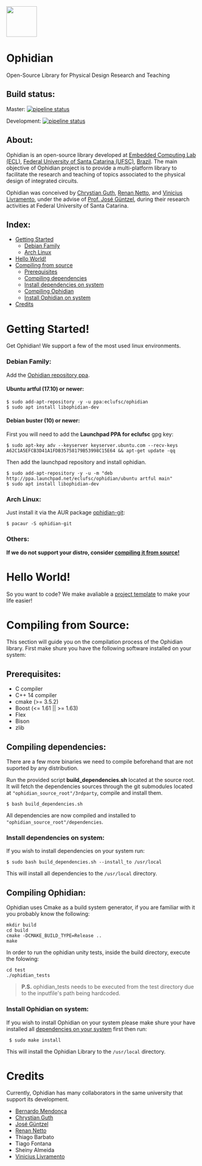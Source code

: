 <img src="https://gitlab.com/eclufsc/ophidian/raw/master/logo.png" width=80 /> 

# Ophidian
Open-Source Library for Physical Design Research and Teaching

## Build status:
Master: [![pipeline status](https://gitlab.com/eclufsc/ophidian/badges/master/pipeline.svg)](https://gitlab.com/eclufsc/ophidian/commits/master)

Development: [![pipeline status](https://gitlab.com/eclufsc/ophidian/badges/development/pipeline.svg)](https://gitlab.com/eclufsc/ophidian/commits/development)

## About:
Ophidian is an open-source library developed at [Embedded Computing Lab (ECL)](http://eclab.paginas.ufsc.br/), [Federal University of Santa Catarina (UFSC)](http://ufsc.br/), [Brazil](https://www.google.com.br/maps/place/Departamento+de+Inform%C3%A1tica+e+Estat%C3%ADstica/@-27.600561,-48.520762,17z/data=!3m1!4b1!4m5!3m4!1s0x95273900f56d3f99:0xc2fd35f96d3fb9b3!8m2!3d-27.6005658!4d-48.5185733?hl=en). The main objective of Ophidian project is to provide a multi-platform library to facilitate the research and teaching of topics associated to the physical design of integrated circuits.

Ophidian was conceived by [Chrystian Guth](http://csguth.com), [Renan Netto](https://renannetto.github.io/), and [Vinicius Livramento](http://vinilivramento.com), under the advise of [Prof. José Güntzel](https://www.inf.ufsc.br/~j.guntzel/), during their research activities at Federal University of Santa Catarina.

## Index:
* [Getting Started](#getting-started)
    * [Debian Family](#debian-family)
    * [Arch Linux](#arch-linux)
* [Hello World!](#hello-world)
* [Compiling from source](#compiling-from-source)
    * [Prerequisites](#prerequisites)
    * [Compiling dependencies](#compiling-dependencies)
    * [Install dependencies on system](#install-dependencies-on-system)
    * [Compiling Ophidian](#compiling-ophidian)
    * [Install Ophidian on system](#install-ophidian-on-system)
* [Credits](#credits)

# Getting Started!
Get Ophidian! We support a few of the most used linux environments.

### Debian Family:
Add the [Ophidian repository ppa](https://launchpad.net/~eclufsc/+archive/ubuntu/ophidian).

#### Ubuntu artful (17.10) or newer:
```
$ sudo add-apt-repository -y -u ppa:eclufsc/ophidian
$ sudo apt install libophidian-dev
```

#### Debian buster (10) or newer:
First you will need to add the **Launchpad PPA for eclufsc** gpg key:
```
$ sudo apt-key adv --keyserver keyserver.ubuntu.com --recv-keys A62C1A5EFCB3D41A1FDB35758179B53998C15E64 && apt-get update -qq
```

Then add the launchpad repository and install ophidian.
```
$ sudo add-apt-repository -y -u -m "deb http://ppa.launchpad.net/eclufsc/ophidian/ubuntu artful main"
$ sudo apt install libophidian-dev
```

### Arch Linux:
Just install it via the AUR package [ophidian-git](https://aur.archlinux.org/packages/ophidian-git/):
```
$ pacaur -S ophidian-git
```

### Others:
**If we do not support your distro, consider [compiling it from source!](#compiling-from-source)**

# Hello World!
So you want to code? We make avaliable a [project template](https://gitlab.com/eclufsc/ophidian_project_template) to make your life easier!

# Compiling from Source:
This section will guide you on the compilation process of the Ophidian library. First make shure you have the following software installed on your system:
## Prerequisites:
* C compiler
* C++ 14 compiler 
* cmake (>= 3.5.2)
* Boost (<= 1.61 || >= 1.63)
* Flex
* Bison
* zlib

## Compiling dependencies:
There are a few more binaries we need to compile beforehand that are not suported by any distribution.

Run the provided script **build_dependencies.sh** located at the source root. It will fetch the dependencies sources through the git submodules located at `"ophidian_source_root"/3rdparty`, compile and install them.
```
$ bash build_dependencies.sh
```
All dependencies are now compiled and installed to `"ophidian_source_root"/dependencies`.

### Install dependencies on system:
If you wish to install dependencies on your system run:
```
$ sudo bash build_dependencies.sh --install_to /usr/local
```
This will install all dependencies to the `/usr/local` directory.

## Compiling Ophidian:
Ophidian uses Cmake as a build system generator, if you are familiar with it you probably know the following:
```
mkdir build
cd build
cmake -DCMAKE_BUILD_TYPE=Release ..
make
```
In order to run the ophidian unity tests, inside the build directory, execute the folowing:
```
cd test
./ophidian_tests
```
> **P.S.** ophidian_tests needs to be executed from the test directory due to the inputfile's path being hardcoded.

### Install Ophidian on system:
If you wish to install Ophidian on your system please make shure your have installed all [dependencies on your system](#install-dependencies-on-system) first then run:
```
 $ sudo make install
```
This will install the Ophidian Library to the `/usr/local` directory.

# Credits
Currently, Ophidian has many collaborators in the same university that support its development.
* [Bernardo Mendonça](http://tarberd.me)
* [Chrystian Guth](http://csguth.com)
* [José Güntzel](https://www.inf.ufsc.br/~j.guntzel/)
* [Renan Netto](https://renannetto.github.io/)
* Thiago Barbato
* Tiago Fontana
* Sheiny Almeida
* [Vinicius Livramento](http://vinilivramento.com)
